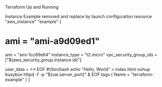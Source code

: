 Terraform Up and Running

 Instance Example removed and replace by launch configuraiton
resource "aws_instance" "example" {
#  ami = "ami-a9d09ed1"
  ami = "ami-1cc69e64"
  instance_type = "t2.micro"
  vpc_security_group_ids = ["${aws_security_group.instance.id}"]

  user_data = <<-EOF
              #!/bin/bash
              echo "Hello, World" > index.html
              nohup busybox httpd -f -p "${var.server_port}" &
              EOF
  tags {
    Name = "terraform-example"
  }
}

